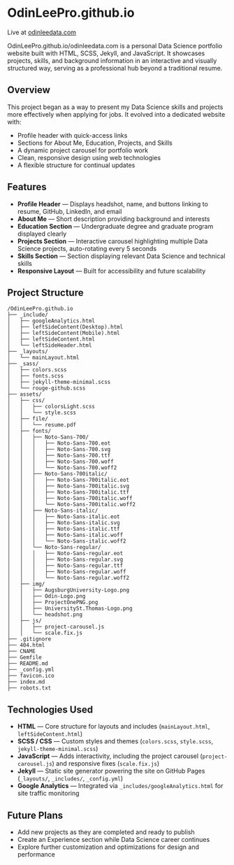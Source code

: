 # OdinLeePro.github.io  
Live at [odinleedata.com](https://odinleedata.com) 

OdinLeePro.github.io/odinleedata.com is a personal Data Science portfolio website built with HTML, SCSS, Jekyll, and JavaScript. It showcases projects, skills, and background information in an interactive and visually structured way, serving as a professional hub beyond a traditional resume.

## Overview

This project began as a way to present my Data Science skills and projects more effectively when applying for jobs. It evolved into a dedicated website with:

- Profile header with quick-access links
- Sections for About Me, Education, Projects, and Skills
- A dynamic project carousel for portfolio work
- Clean, responsive design using web technologies
- A flexible structure for continual updates

## Features

- **Profile Header** — Displays headshot, name, and buttons linking to resume, GitHub, LinkedIn, and email
- **About Me** — Short description providing background and interests
- **Education Section** — Undergraduate degree and graduate program displayed clearly
- **Projects Section** — Interactive carousel highlighting multiple Data Science projects, auto-rotating every 5 seconds
- **Skills Section** — Section displaying relevant Data Science and technical skills
- **Responsive Layout** — Built for accessibility and future scalability

## Project Structure

```
/OdinLeePro.github.io
├── _include/
│   ├── googleAnalytics.html
│   ├── leftSideContent(Desktop).html
│   ├── leftSideContent(Mobile).html
│   ├── leftSideContent.html
│   └── leftSideHeader.html
├── _layouts/
│   └── mainLayout.html
├── _sass/
│   ├── colors.scss
│   ├── fonts.scss
│   ├── jekyll-theme-minimal.scss
│   └── rouge-github.scss
├── assets/
│   ├── css/
│   │   ├── colorsLight.scss
│   │   └── style.scss
│   ├── file/
│   │   └── resume.pdf
│   ├── fonts/
│   │   ├── Noto-Sans-700/
│   │   │   ├── Noto-Sans-700.eot
│   │   │   ├── Noto-Sans-700.svg
│   │   │   ├── Noto-Sans-700.ttf
│   │   │   ├── Noto-Sans-700.woff
│   │   │   └── Noto-Sans-700.woff2
│   │   ├── Noto-Sans-700italic/
│   │   │   ├── Noto-Sans-700italic.eot
│   │   │   ├── Noto-Sans-700italic.svg
│   │   │   ├── Noto-Sans-700italic.ttf
│   │   │   ├── Noto-Sans-700italic.woff
│   │   │   └── Noto-Sans-700italic.woff2
│   │   ├── Noto-Sans-italic/
│   │   │   ├── Noto-Sans-italic.eot
│   │   │   ├── Noto-Sans-italic.svg
│   │   │   ├── Noto-Sans-italic.ttf
│   │   │   ├── Noto-Sans-italic.woff
│   │   │   └── Noto-Sans-italic.woff2
│   │   └── Noto-Sans-regular/
│   │   │   ├── Noto-Sans-regular.eot
│   │   │   ├── Noto-Sans-regular.svg
│   │   │   ├── Noto-Sans-regular.ttf
│   │   │   ├── Noto-Sans-regular.woff
│   │   │   └── Noto-Sans-regular.woff2
│   ├── img/
│   │   ├── AugsburgUniversity-Logo.png
│   │   ├── Odin-Logo.png
│   │   ├── ProjectOnePNG.png
│   │   ├── UniversitySt.Thomas-Logo.png
│   │   └── headshot.png
│   ├── js/
│   │   ├── project-carousel.js
│   │   └── scale.fix.js
├── .gitignore
├── 404.html
├── CNAME
├── Gemfile
├── README.md
├── _config.yml
├── favicon.ico
├── index.md
├── robots.txt
```

## Technologies Used

- **HTML** — Core structure for layouts and includes (`mainLayout.html`, `leftSideContent.html`)  
- **SCSS / CSS** — Custom styles and themes (`colors.scss`, `style.scss`, `jekyll-theme-minimal.scss`)  
- **JavaScript** — Adds interactivity, including the project carousel (`project-carousel.js`) and responsive fixes (`scale.fix.js`)  
- **Jekyll** — Static site generator powering the site on GitHub Pages (`_layouts/`, `_includes/`, `_config.yml`)  
- **Google Analytics** — Integrated via `_includes/googleAnalytics.html` for site traffic monitoring  

## Future Plans

- Add new projects as they are completed and ready to publish
- Create an Experience section while Data Science career continues
- Explore further customization and optimizations for design and performance

